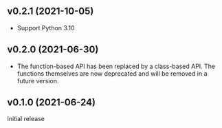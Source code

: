 v0.2.1 (2021-10-05)
-------------------
- Support Python 3.10

v0.2.0 (2021-06-30)
-------------------
- The function-based API has been replaced by a class-based API.  The functions
  themselves are now deprecated and will be removed in a future version.

v0.1.0 (2021-06-24)
-------------------
Initial release
